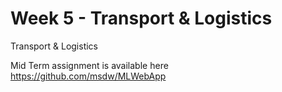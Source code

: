 # Week 5 - Transport & Logistics

Transport & Logistics


Mid Term assignment is available here https://github.com/msdw/MLWebApp
